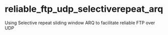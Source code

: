 # reliable_ftp_udp_selectiverepeat_arq
Using Selective repeat sliding window ARQ to facilitate reliable FTP over UDP
